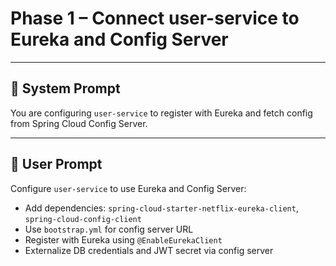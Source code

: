 # Phase 1 – Connect user-service to Eureka and Config Server

---

## 🧠 System Prompt

You are configuring `user-service` to register with Eureka and fetch config from Spring Cloud Config Server.

---

## 💬 User Prompt

Configure `user-service` to use Eureka and Config Server:  
- Add dependencies: `spring-cloud-starter-netflix-eureka-client`, `spring-cloud-config-client`  
- Use `bootstrap.yml` for config server URL  
- Register with Eureka using `@EnableEurekaClient`  
- Externalize DB credentials and JWT secret via config server